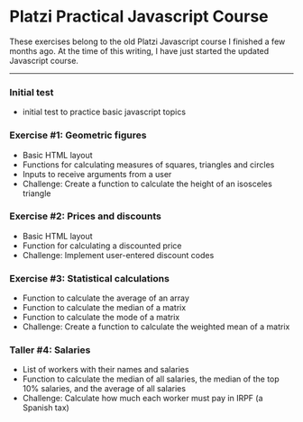 # Platzi Practical Javascript Course

These exercises belong to the old Platzi Javascript course I finished a few months ago. At the time of this writing, I have just started the updated Javascript course.

------------


### Initial test

- initial test to practice basic javascript topics

### Exercise #1: Geometric figures

- Basic HTML layout
- Functions for calculating measures of squares, triangles and circles
- Inputs to receive arguments from a user
- Challenge: Create a function to calculate the height of an isosceles triangle

### Exercise #2: Prices and discounts

- Basic HTML layout
- Function for calculating a discounted price
- Challenge: Implement user-entered discount codes

### Exercise #3: Statistical calculations

- Function to calculate the average of an array
- Function to calculate the median of a matrix
- Function to calculate the mode of a matrix
- Challenge: Create a function to calculate the weighted mean of a matrix

### Taller #4: Salaries

- List of workers with their names and salaries
- Function to calculate the median of all salaries, the median of the top 10% salaries, and the average of all salaries
- Challenge: Calculate how much each worker must pay in IRPF (a Spanish tax)

